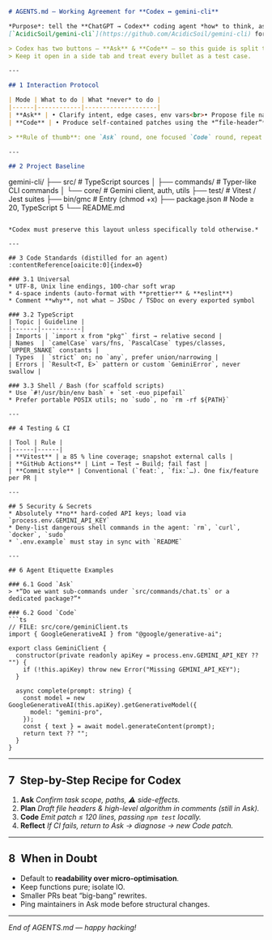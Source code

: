 ````markdown
# AGENTS.md – Working Agreement for **Codex ↔ gemini-cli**

*Purpose*: tell the **ChatGPT → Codex** coding agent *how* to think, ask, and write when collaborating on the
[`AcidicSoil/gemini-cli`](https://github.com/AcidicSoil/gemini-cli) fork.

> Codex has two buttons – **Ask** & **Code** – so this guide is split the same way.
> Keep it open in a side tab and treat every bullet as a test case.

---

## 1 Interaction Protocol

| Mode | What to do | What *never* to do |
|------|------------|--------------------|
| **Ask** | • Clarify intent, edge cases, env vars<br>• Propose file names / architecture<br>• Surface blockers early | • Emit code<br>• Touch the repo |
| **Code** | • Produce self-contained patches using the *“file-header”* pattern:  <br>`// FILE: src/commands/chat.ts`\n```ts ... ```<br>• Keep patches < 120 LOC each | • Ask questions<br>• Change >1 logical concern per patch |

> **Rule of thumb**: one `Ask` round, one focused `Code` round, repeat.

---

## 2 Project Baseline

````

gemini-cli/
├── src/           # TypeScript sources
│   ├── commands/  # Typer-like CLI commands
│   └── core/      # Gemini client, auth, utils
├── test/          # Vitest / Jest suites
├── bin/gmc        # Entry (chmod +x)
├── package.json   # Node ≥ 20, TypeScript 5
└── README.md

````

*Codex must preserve this layout unless specifically told otherwise.*

---

## 3 Code Standards (distilled for an agent) :contentReference[oaicite:0]{index=0}

### 3.1 Universal
* UTF-8, Unix line endings, 100-char soft wrap
* 4-space indents (auto-format with **prettier** & **eslint**)
* Comment **why**, not what – JSDoc / TSDoc on every exported symbol

### 3.2 TypeScript
| Topic | Guideline |
|-------|-----------|
| Imports | `import x from "pkg"` first → relative second |
| Names  | `camelCase` vars/fns, `PascalCase` types/classes, `UPPER_SNAKE` constants |
| Types  | `strict` on; no `any`, prefer union/narrowing |
| Errors | `Result<T, E>` pattern or custom `GeminiError`, never swallow |

### 3.3 Shell / Bash (for scaffold scripts)
* Use `#!/usr/bin/env bash` + `set -euo pipefail`
* Prefer portable POSIX utils; no `sudo`, no `rm -rf ${PATH}`

---

## 4 Testing & CI

| Tool | Rule |
|------|------|
| **Vitest** | ≥ 85 % line coverage; snapshot external calls |
| **GitHub Actions** | Lint → Test → Build; fail fast |
| **Commit style** | Conventional (`feat:`, `fix:`…). One fix/feature per PR |

---

## 5 Security & Secrets
* Absolutely **no** hard-coded API keys; load via `process.env.GEMINI_API_KEY`
* Deny-list dangerous shell commands in the agent: `rm`, `curl`, `docker`, `sudo`
* `.env.example` must stay in sync with `README`

---

## 6 Agent Etiquette Examples

### 6.1 Good `Ask`
> *“Do we want sub-commands under `src/commands/chat.ts` or a dedicated package?”*

### 6.2 Good `Code`
```ts
// FILE: src/core/geminiClient.ts
import { GoogleGenerativeAI } from "@google/generative-ai";

export class GeminiClient {
  constructor(private readonly apiKey = process.env.GEMINI_API_KEY ?? "") {
    if (!this.apiKey) throw new Error("Missing GEMINI_API_KEY");
  }

  async complete(prompt: string) {
    const model = new GoogleGenerativeAI(this.apiKey).getGenerativeModel({
      model: "gemini-pro",
    });
    const { text } = await model.generateContent(prompt);
    return text ?? "";
  }
}
````

---

## 7 Step-by-Step Recipe for Codex

1. **Ask**
   *Confirm task scope, paths, ⚠ side-effects.*
2. **Plan**
   *Draft file headers & high-level algorithm in comments (still in Ask).*
3. **Code**
   *Emit patch ≤ 120 lines, passing `npm test` locally.*
4. **Reflect**
   *If CI fails, return to Ask → diagnose → new Code patch.*

---

## 8 When in Doubt

* Default to **readability over micro-optimisation**.
* Keep functions pure; isolate IO.
* Smaller PRs beat “big-bang” rewrites.
* Ping maintainers in Ask mode before structural changes.

---

*End of AGENTS.md — happy hacking!*
